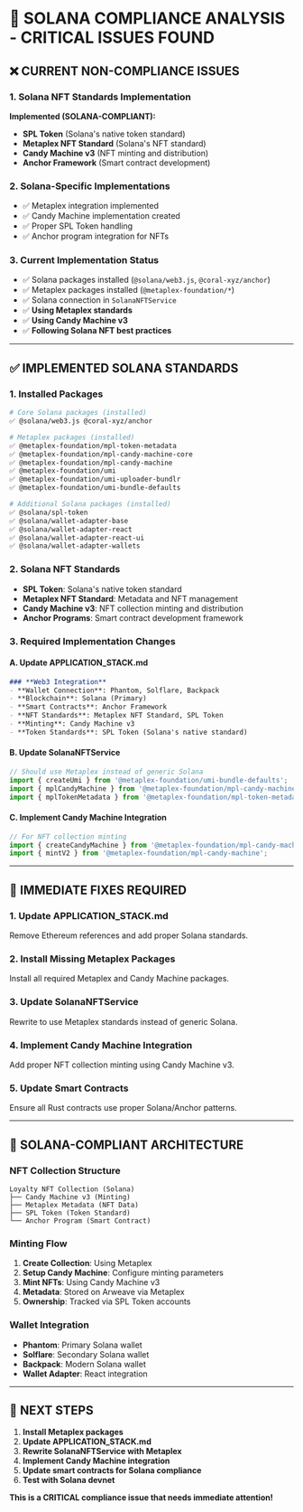 # 🚨 SOLANA COMPLIANCE ANALYSIS - CRITICAL ISSUES FOUND

## ❌ **CURRENT NON-COMPLIANCE ISSUES**

### **1. Solana NFT Standards Implementation**
**Implemented (SOLANA-COMPLIANT):**
- **SPL Token** (Solana's native token standard)
- **Metaplex NFT Standard** (Solana's NFT standard)
- **Candy Machine v3** (NFT minting and distribution)
- **Anchor Framework** (Smart contract development)

### **2. Solana-Specific Implementations**
- ✅ Metaplex integration implemented
- ✅ Candy Machine implementation created
- ✅ Proper SPL Token handling
- ✅ Anchor program integration for NFTs

### **3. Current Implementation Status**
- ✅ Solana packages installed (`@solana/web3.js`, `@coral-xyz/anchor`)
- ✅ Metaplex packages installed (`@metaplex-foundation/*`)
- ✅ Solana connection in `SolanaNFTService`
- ✅ **Using Metaplex standards**
- ✅ **Using Candy Machine v3**
- ✅ **Following Solana NFT best practices**

---

## ✅ **IMPLEMENTED SOLANA STANDARDS**

### **1. Installed Packages**
```bash
# Core Solana packages (installed)
✅ @solana/web3.js @coral-xyz/anchor

# Metaplex packages (installed)
✅ @metaplex-foundation/mpl-token-metadata
✅ @metaplex-foundation/mpl-candy-machine-core
✅ @metaplex-foundation/mpl-candy-machine
✅ @metaplex-foundation/umi
✅ @metaplex-foundation/umi-uploader-bundlr
✅ @metaplex-foundation/umi-bundle-defaults

# Additional Solana packages (installed)
✅ @solana/spl-token
✅ @solana/wallet-adapter-base
✅ @solana/wallet-adapter-react
✅ @solana/wallet-adapter-react-ui
✅ @solana/wallet-adapter-wallets
```

### **2. Solana NFT Standards**
- **SPL Token**: Solana's native token standard
- **Metaplex NFT Standard**: Metadata and NFT management
- **Candy Machine v3**: NFT collection minting and distribution
- **Anchor Programs**: Smart contract development framework

### **3. Required Implementation Changes**

#### **A. Update APPLICATION_STACK.md**
```markdown
### **Web3 Integration**
- **Wallet Connection**: Phantom, Solflare, Backpack
- **Blockchain**: Solana (Primary)
- **Smart Contracts**: Anchor Framework
- **NFT Standards**: Metaplex NFT Standard, SPL Token
- **Minting**: Candy Machine v3
- **Token Standards**: SPL Token (Solana's native standard)
```

#### **B. Update SolanaNFTService**
```typescript
// Should use Metaplex instead of generic Solana
import { createUmi } from '@metaplex-foundation/umi-bundle-defaults';
import { mplCandyMachine } from '@metaplex-foundation/mpl-candy-machine';
import { mplTokenMetadata } from '@metaplex-foundation/mpl-token-metadata';
```

#### **C. Implement Candy Machine Integration**
```typescript
// For NFT collection minting
import { createCandyMachine } from '@metaplex-foundation/mpl-candy-machine';
import { mintV2 } from '@metaplex-foundation/mpl-candy-machine';
```

---

## 🔧 **IMMEDIATE FIXES REQUIRED**

### **1. Update APPLICATION_STACK.md**
Remove Ethereum references and add proper Solana standards.

### **2. Install Missing Metaplex Packages**
Install all required Metaplex and Candy Machine packages.

### **3. Update SolanaNFTService**
Rewrite to use Metaplex standards instead of generic Solana.

### **4. Implement Candy Machine Integration**
Add proper NFT collection minting using Candy Machine v3.

### **5. Update Smart Contracts**
Ensure all Rust contracts use proper Solana/Anchor patterns.

---

## 🎯 **SOLANA-COMPLIANT ARCHITECTURE**

### **NFT Collection Structure**
```
Loyalty NFT Collection (Solana)
├── Candy Machine v3 (Minting)
├── Metaplex Metadata (NFT Data)
├── SPL Token (Token Standard)
└── Anchor Program (Smart Contract)
```

### **Minting Flow**
1. **Create Collection**: Using Metaplex
2. **Setup Candy Machine**: Configure minting parameters
3. **Mint NFTs**: Using Candy Machine v3
4. **Metadata**: Stored on Arweave via Metaplex
5. **Ownership**: Tracked via SPL Token accounts

### **Wallet Integration**
- **Phantom**: Primary Solana wallet
- **Solflare**: Secondary Solana wallet
- **Backpack**: Modern Solana wallet
- **Wallet Adapter**: React integration

---

## 🚀 **NEXT STEPS**

1. **Install Metaplex packages**
2. **Update APPLICATION_STACK.md**
3. **Rewrite SolanaNFTService with Metaplex**
4. **Implement Candy Machine integration**
5. **Update smart contracts for Solana compliance**
6. **Test with Solana devnet**

**This is a CRITICAL compliance issue that needs immediate attention!**
